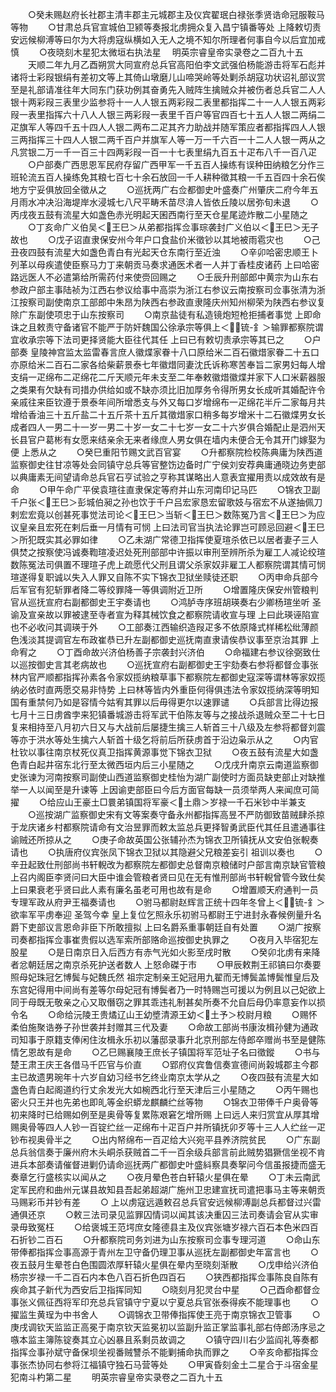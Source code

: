 <!-- { "loadSidebar": true } -->
　　○癸未赐赵府长社郡主清丰郡主元城郡主及仪宾翟珉白禄张季贤诰命冠服鞍马等物
　　○甘肃总兵官宣城伯卫颍等奏报北虏拥众复入昌宁镇番等处  上降敕切责安远候柳溥等曰尔为大将虏寇纵横如入无人之境不知尔所理者何事自今以后宜加戒慎
　　○夜晓刻木星犯太微垣右执法星
　明英宗睿皇帝实录卷之二百九十五
　　天顺二年九月乙酉朔赏大同宣府总兵官高阳伯李文武强伯杨能游击将军石彪并诸将士彩叚银绢有差初文等上其倚山墩磨儿山啼哭岭等处剿杀胡寇功状诏礼部议赏至是礼部请准往年大同东门获功例其奋勇先入贼阵生擒贼众并被伤者总兵官二人人银十两彩叚三表里少监参将十一人人银五两彩叚二表里都指挥二十一人人银五两彩叚一表里指挥六十八人人银三两彩叚一表里千百户等官四百七十五人人银二两绢二疋旗军人等四千五十四人人银二两布二疋其齐力助战并随军策应者都指挥四人人银三两指挥三十四人人银二两千百户并旗军人等一万一千六百一十二人人银一两从之凡赏银二万一千一百三十四两彩叚一百一十七表里绢九百五十疋布八千一百八疋
　　○户部奏广西思恩军民府存留广西甲军一千五百人操练有误种田纳粮乞分作三班轮流五百人操练免其粮七百七十余石放回一千人耕种徵其粮一千五百四十余石俟地方宁妥俱放回全徵从之
　　○巡抚两广右佥都御史叶盛奏广州肇庆二府今年五月雨水冲决沿海堤岸水浸城七八尺平畴禾苗尽渰人皆依丘陵以居弥旬未退
　　○丙戌夜五鼓有流星大如盏色赤光明起天囷西南行至天仓星尾迹炸散二小星随之
　　○丁亥命广义伯吴＜王巳＞从弟都指挥佥事琮袭封广义伯以＜王巳＞无子故也
　　○戊子诏直隶保安州今年户口食盐价米徵钞以其地被雨雹灾也
　　○己丑夜四鼓有流星大如盏色青白有光起天仓东南行至近浊
　　○辛卯哈密忠顺王卜列革以母疾遣使臣察马力丁来朝贡马奏求通医术者一人并丁香桂皮诸药  上曰哈密路远医人不必遣第给所需药付来使赍回赐之
　　○壬辰升刑部郎中黄宗为山东右参政户部主事陆祯为江西右参议给事中高崇为浙江右参议云南按察司佥事张清为浙江按察司副使南京工部郎中朱昂为陕西右参政直隶隆庆州知州柳荣为陕西右参议复除广东副使项忠于山东按察司
　　○南京盐徒有私造镜炮短枪拒捕者事觉  上即命诛之且敕责守备诸官不能严于防奸魏国公徐承宗等俱上＜锍-釒＞输罪都察院谓宜收承宗等下法司更择贤能大臣往代其任  上曰已有敕切责承宗等其已之
　　○户部奏  皇陵神宫监太监雷春言庶人徽煠家眷十八口原给米二百石徽焟家眷二十五口亦原给米二百石二家各给柴薪景泰七年徽焟同妻沈氏诉称寒苦奉旨二家男妇每人增支绢一疋绵布二疋绵花二斤天顺元年未支至二年奉敕徽焟徽煠并家下人口米薪器服之类果有欠缺有司措办供给如或不缺亦须比旧加厚务令得所男女长成听其婚配许令亲戚往来臣钦遵于景泰年间所增悉支与外又每口岁增绵布一疋绵花半斤二家每月共增给香油三十五斤盐二十五斤茶十五斤其徵焟家口稍多每岁增米十二石徽煠男女长成者四人一男二十一岁一男二十岁一女二十七岁一女二十六岁俱合婚配止是泗州天长县官户葛彬有女愿来结亲余无来者缘庶人男女俱在墙内未便合无令其开门嫁娶为便  上悉从之
　　○癸巳重阳节赐文武百官宴
　　○升都察院检校陈典庸为陕西道监察御史往甘凉等处会同镇守总兵等官整饬边备时广宁侯刘安荐典庸通晓边务吏部以典庸素无间望请命总兵官石亨试验之亨称其谋略出人意表宜擢用责以成效故有是命
　　○甲午命广平侯袁瑄往直隶保定等府并山东河南印记马匹
　　○锦衣卫副千户张＜王巳＞彭城伯昶之孙也饮于千户吕宏家恳宏留歌妓与宿宏不从遂抽佩刀剌宏宏竟以创甚死事觉法司论＜王巳＞当斩＜王巳＞数陈冤乃言＜王巳＞为应议皇亲且宏死在剌后垂一月情有可悯  上曰法司官当执法论罪岂可顾忌回避＜王巳＞所犯既实其必罪如律
　　○乙未湖广常德卫指挥使夏瑄杀依已以居者妻子三人俱焚之按察使冯诚奏鞫瑄凌迟处死刑部部中许振以审刑至辨所杀为雇工人减论绞瑄数陈冤法司俱置不理瑄子虎上疏愿代父刑且谓父杀家奴非雇工人都察院谓其情可悯瑄遂得复职诚以失入人罪又自陈不实下锦衣卫狱坐赎徒还职
　　○丙申命兵部今后军官有犯斩罪者降二等绞罪降一等俱调附近卫所
　　○增置隆庆保安州管粮判官从巡抚宣府右副都御史王宇奏请也
　　○鸿胪寺序班胡瑛奏右少卿杨瑄坐听  圣谕及宣亲故以罪被逮至寺者宣为释其械饮食之都察院请收宣与理  上曰此瑛诬陷宣也不必收问其调瑛于外
　　○工部奏江西输织造叚疋多不依原降式样稀松纰薄颜色浅淡其提调官左布政崔恭已升左副都御史巡抚南直隶请俟恭议事至京治其罪  上命宥之
　　○丁酉命故兴济伯杨善子宗袭封兴济伯
　　○命福建右参议徐弼致仕以巡按御史言其老病故也
　　○巡抚宣府右副都御史王宇劾奏右参将都督佥事张林内官严顺都指挥孙素各令家奴揽纳粮草事下都察院左都御史寇深等谓林等家奴揽纳必依时直两愿交易非恃势  上曰林等皆内外重臣何得俱违法令家奴揽纳深等明知国有重禁何乃如是容情今姑宥其罪以后毋得更尔以速罪谴
　　○兵部言比得边报七月十三日虏酋孛来犯镇番城游击将军武干伯陈友等与之接战杀退贼众至二十七日复来相持至八月初六日又与大战前后屡捷生擒三人斩首三十八级及左参将都督刘震等亦于洪水等处生擒六人斩首十级乞将前后所获虏首于沿边枭示从之
　　○内官杜钦以事往南京杖死仪真卫指挥黄源事觉下锦衣卫狱
　　○夜五鼓有流星大如盏色青白起井宿东北行至太微西垣内后三小星随之
　　○戊戌升南京云南道监察御史张谏为河南按察司副使山西道监察御史桂怡为湖广副使时方面员缺吏部止对缺推举一人以闻至是升谏等  上因谕吏部臣曰今后方面官每缺一员须举两人来闻庶可简擢
　　○给应山王豪土□睘弟镇国将军豪＜土鼎＞岁禄一千石米钞中半兼支
　　○巡按湖广监察御史宋有文等案奏守备永州都指挥高昱不严防御致苗贼肆杀掠于龙庆诸乡村都察院请命有文治昱罪而敕太监总兵更择智勇武臣代其任且遣通事往谕贼还所掠从之
　　○庚子命故英国公张辅孙杰为锦衣卫所镇抚从文安伯张輗奏请也
　　○执唐府仪宾张凤下锦衣卫狱以其隐避父兄粮差妄引  祖训以奏也
　　○辛丑起致仕刑部尚书轩輗改为都察院左都御史总督南京粮储时户部言南京缺官管粮  上召内阁臣李贤问曰大臣中谁会管粮者贤曰见在无有惟刑部尚书轩輗曾管今致仕矣  上曰果衰老乎贤曰此人素有廉名虽老可用也故有是命
　　○增置顺天府通判一员专理军政从府尹王福奏请也
　　○驸马都尉赵辉言正统十四年冬曾上＜锍-釒＞欲率军平虏奉迎  圣驾今幸  皇上复位乞照永乐初驸马都尉王宁进封永春候例量升名爵下吏部议言恩命非臣下所敢擅拟  上曰名爵系重事朝廷自有处置
　　○湖广按察司奏都指挥佥事崔贵假以选军索所部赂命巡按御史执罪之
　　○夜月入毕宿犯左股星
　　○是日南京日入后西方有赤气光如火影至戌时散
　　○癸卯北虏有来降者忿朝廷居之南京杀死护送者数人  上怒命磔于市
　　○甲辰敕荆王祁镐曰尔奏要照母妃珠冠乞博鬓与妃魏氏然  祖宗定制亲王妃冠用九翟而无博鬓盖博鬓惟皇后及东宫妃得用中间尚有差等尔母妃冠有博鬓者乃一时特赐岂可援以为例且以己妃欲上同于母既无敬亲之心又取僭窃之罪其乖违礼制甚矣所奏不允自后母仍率意妄作以损令名
　　○命给沅陵王贵燏辽山王幼墏清源王幼＜土予＞校尉月粮
　　○赐怀柔伯施聚诰券子孙世袭并封赠其三代及妻
　　○命故工部尚书康汝楫孙健为通政司知事于原籍支俸闲住汝楫永乐初以藩邸录事升北京刑部左侍郎卒赠尚书至是健陈情乞恩故有是命
　　○乙巳赐襄陵王庶长子镇国将军范址子名曰徵鏦
　　○书与楚王肃王庆王各借马千匹官与价直
　　○郢府仪宾鲁信奏宣德间尚榖城郡主今郡主已故遗男琬年十六岁自幼习经书乞终业南京太学从之
　　○夜四鼓有流星大如盏色青白起阁道约行丈余发光大如椀西北行至天津后三小星随之
　　○丙午赐也密火只王并也先弟也即癿等金织蟒龙麒麟纻丝等物
　　○锦衣卫带俸千户奥骨等初来降时已给赐如例至是奥骨等复累陈艰窘乞增所赐  上曰远人来归赏宜从厚其增赐奥骨等四人人钞一百锭纻丝一疋绵布十疋百户并所镇抚卯歹等十三人人纻丝一疋钞布视奥骨半之
　　○出内帑绵布一百疋给大兴宛平县养济院贫民
　　○广东副总兵翁信奏于廉州府木头峒杀获贼首二千一百余级兵部言前此贼势猖獗信坐视不肯进兵本部奏请催督进剿仍请命巡抚两广都御史叶盛紏察具奏挐问今信虽报捷而盛无奏章乞行盛核实以闻从之
　　○夜月晕色苍白轩辕火星俱在晕
　　○丁未云南武定军民府和曲州元谋县故知县吾起弟超湖广施州卫忠建宣抚司遣把事马主等来朝贡马赐彩币并钞有差
　　○  上以虏寇远遁敕召总兵官安远候柳溥副总兵都督过兴雷通俱还京
　　○敕三法司录见监罪囚情词以闻其该决重囚三法司奏请会官从实审录毋致冤枉
　　○给褒城王范堮庶女隆德县主及仪宾张塘岁禄六百石本色米四百石折钞二百石
　　○升都察院司务刘进为山东按察司佥事专理河道
　　○命山东带俸都指挥佥事高源于青州左卫守备仍理卫事从巡抚左副都御史年富言也
　　○夜五鼓月生晕苍白色围圆浓厚轩辕火星俱在晕内至晓刻渐散
　　○戊申给兴济伯杨宗岁禄一千二百石内本色八百石折色四百石
　　○狭西都指挥佥事陈良自陈有疾命其子新代为西安后卫指挥同知
　　○晓刻月犯灵台中星
　　○己酉命都督佥事张义佩征西将军印充总兵官镇守宁夏以宁夏总兵官张泰得疾不能理事也
　　○擢监生黄珵为中书舍人
　　○调锦衣卫带俸指挥使王亮于南京锦衣卫管事
　　○庚戌调钦天监监正高冕于南京钦天监冕初以监副升监正掌监事礼部右侍郎汤序忌之嗾本监主簿陈锭奏其立心凶暴且系剩员故调之
　　○镇守四川右少监阎礼等奏都指挥佥事孙斌守备保坝坐视番贼讐杀不能剿捕命执而罪之
　　○辛亥命都指挥佥事张杰协同右参将江福镇守独石马营等处
　　○甲寅昏刻金土二星合于斗宿金星犯南斗杓第二星
　　明英宗睿皇帝实录卷之二百九十五
